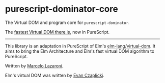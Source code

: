 # purescript-dominator-core

The Virtual DOM and program core for `purescript-dominator`.

The [fastest Virtual DOM there is](http://elm-lang.org/blog/blazing-fast-html-round-two), now in PureScript.

----

This library is an adaptation in PureScript of Elm's [elm-lang/virtual-dom](https://github.com/elm-lang/virtual-dom). It aims to bring the Elm Architecture and Elm's fast virtual DOM algorithm to PureScript.

Written by [Marcelo Lazaroni](https://github.com/lazamar).

Elm's virtual DOM was written by [Evan Czaplicki](https://github.com/evancz).


